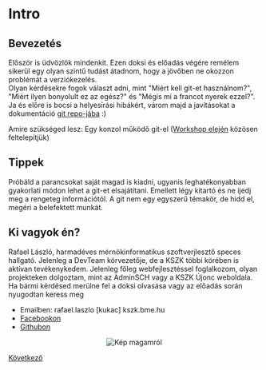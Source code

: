 # Intro

## Bevezetés

Először is üdvözlök mindenkit. Ezen doksi és előadás
végére remélem sikerül egy olyan szintű tudást átadnom,
hogy a jövőben ne okozzon problémát a verziókezelés.  
Olyan kérdésekre fogok választ adni, mint "Miért kell
git-et használnom?", "Miért ilyen bonyolult ez az egész?"
és "Mégis mi a francot nyerek ezzel?".
Ja és előre is bocsi a helyesírási hibákért, várom majd
a javításokat a dokumentáció [git repo-jába](https://github.com/rlacko58/gitPresentation) :)

Amire szükséged lesz: Egy konzol működő git-el ([Workshop elején](workshop/1_installation.md)
közösen feltelepítjük)

## Tippek

Próbáld a parancsokat saját magad is kiadni, ugyanis
leghatékonyabban gyakorlati módon lehet a git-et elsajátítani.
Emellett légy kitartó és ne ijedj meg a rengeteg információtól.
A git nem egy egyszerű témakör, de hidd el, megéri a
belefektett munkát.

## Ki vagyok én?

Rafael László, harmadéves mérnökinformatikus szoftverjlesztő speces hallgató. Jelenleg a DevTeam körvezetője, de a KSZK többi körében is aktívan tevékenykedem. Jelenleg főleg webfejlesztéssel foglalkozom, olyan projekteken dolgoztam, mint az AdminSCH vagy a KSZK Újonc weboldala.  
Ha bármi kérdésed merülne fel a doksi olvasása vagy az előadás
során nyugodtan keress meg

- Emailben: rafael.laszlo [kukac] kszk.bme.hu
- [Facebookon](https://www.facebook.com/rlacko58/)
- [Githubon](https://github.com/rlacko58)

<div style="text-align:center"><img src="intro/img/me.jpg" alt="Kép magamról" /></div>

[Következő](intro/2_versioning)
